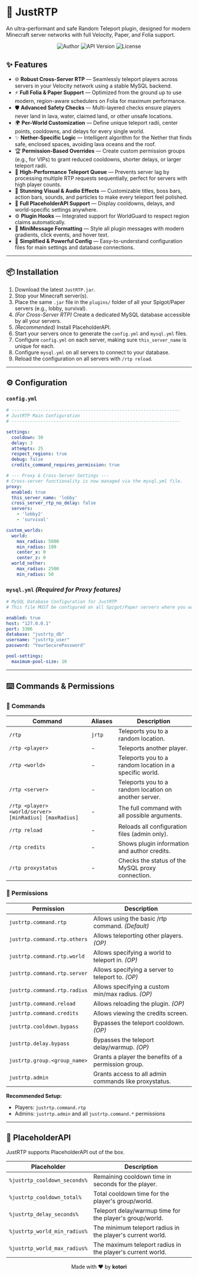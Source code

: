 # 🚀 JustRTP

An ultra-performant and safe Random Teleport plugin, designed for modern Minecraft server networks with full Velocity, Paper, and Folia support.

<p align="center">
  <img src="https://img.shields.io/badge/Author-kotori-lightgrey?style=for-the-badge" alt="Author" />
  <img src="https://img.shields.io/badge/API-1.20+-brightgreen?style=for-the-badge" alt="API Version" />
  <img src="https://img.shields.io/badge/License-MIT-blue?style=for-the-badge" alt="License" />
</p>

## ✨ Features

- 🌐 **Robust Cross-Server RTP** — Seamlessly teleport players across servers in your Velocity network using a stable MySQL backend.
- ⚡ **Full Folia & Paper Support** — Optimized from the ground up to use modern, region-aware schedulers on Folia for maximum performance.
- 🛡️ **Advanced Safety Checks** — Multi-layered checks ensure players never land in lava, water, claimed land, or other unsafe locations.
- 🌍 **Per-World Customization** — Define unique teleport radii, center points, cooldowns, and delays for every single world.
- ✨ **Nether-Specific Logic** — Intelligent algorithm for the Nether that finds safe, enclosed spaces, avoiding lava oceans and the roof.
- 🏆 **Permission-Based Overrides** — Create custom permission groups (e.g., for VIPs) to grant reduced cooldowns, shorter delays, or larger teleport radii.
- 🚀 **High-Performance Teleport Queue** — Prevents server lag by processing multiple RTP requests sequentially, perfect for servers with high player counts.
- 🎨 **Stunning Visual & Audio Effects** — Customizable titles, boss bars, action bars, sounds, and particles to make every teleport feel polished.
- 🧩 **Full PlaceholderAPI Support** — Display cooldowns, delays, and world-specific settings anywhere.
- ⚙️ **Plugin Hooks** — Integrated support for WorldGuard to respect region claims automatically.
- 💬 **MiniMessage Formatting** — Style all plugin messages with modern gradients, click events, and hover text.
- 🔧 **Simplified & Powerful Config** — Easy-to-understand configuration files for main settings and database connections.

---

## 📦 Installation

1. Download the latest `JustRTP.jar`.
2. Stop your Minecraft server(s).
3. Place the same `.jar` file in the `plugins/` folder of all your Spigot/Paper servers (e.g., lobby, survival).
4. *(For Cross-Server RTP)* Create a dedicated MySQL database accessible by all your servers.
5. *(Recommended)* Install PlaceholderAPI.
6. Start your servers once to generate the `config.yml` and `mysql.yml` files.
7. Configure `config.yml` on each server, making sure `this_server_name` is unique for each.
8. Configure `mysql.yml` on all servers to connect to your database.
9. Reload the configuration on all servers with `/rtp reload`.

---

## ⚙️ Configuration

### `config.yml`
```yaml
# ----------------------------------------------------------------
# JustRTP Main Configuration
# ----------------------------------------------------------------

settings:
  cooldown: 30
  delay: 3
  attempts: 25
  respect_regions: true
  debug: false
  credits_command_requires_permission: true

# --- Proxy & Cross-Server Settings ---
# Cross-server functionality is now managed via the mysql.yml file.
proxy:
  enabled: true
  this_server_name: 'lobby'
  cross_server_rtp_no_delay: false
  servers:
    - 'lobby2'
    - 'survival'

custom_worlds:
  world:
    max_radius: 5000
    min_radius: 100
    center_x: 0
    center_z: 0
  world_nether:
    max_radius: 2500
    min_radius: 50
```

### `mysql.yml` *(Required for Proxy features)*
```yaml
# MySQL Database Configuration for JustRTP
# This file MUST be configured on all Spigot/Paper servers where you want cross-server RTP to work.

enabled: true
host: "127.0.0.1"
port: 3306
database: "justrtp_db"
username: "justrtp_user"
password: "YourSecurePassword"

pool-settings:
  maximum-pool-size: 10
```

---

## ⌨️ Commands & Permissions

### 🔧 Commands
| Command | Aliases | Description |
|--------|---------|-------------|
| `/rtp` | `jrtp` | Teleports you to a random location. |
| `/rtp <player>` | - | Teleports another player. |
| `/rtp <world>` | - | Teleports you to a random location in a specific world. |
| `/rtp <server>` | - | Teleports you to a random location on another server. |
| `/rtp <player> <world/server> [minRadius] [maxRadius]` | - | The full command with all possible arguments. |
| `/rtp reload` | - | Reloads all configuration files (admin only). |
| `/rtp credits` | - | Shows plugin information and author credits. |
| `/rtp proxystatus` | - | Checks the status of the MySQL proxy connection. |

### 🔐 Permissions
| Permission | Description |
|------------|-------------|
| `justrtp.command.rtp` | Allows using the basic /rtp command. *(Default)* |
| `justrtp.command.rtp.others` | Allows teleporting other players. *(OP)* |
| `justrtp.command.rtp.world` | Allows specifying a world to teleport in. *(OP)* |
| `justrtp.command.rtp.server` | Allows specifying a server to teleport to. *(OP)* |
| `justrtp.command.rtp.radius` | Allows specifying a custom min/max radius. *(OP)* |
| `justrtp.command.reload` | Allows reloading the plugin. *(OP)* |
| `justrtp.command.credits` | Allows viewing the credits screen. |
| `justrtp.cooldown.bypass` | Bypasses the teleport cooldown. *(OP)* |
| `justrtp.delay.bypass` | Bypasses the teleport delay/warmup. *(OP)* |
| `justrtp.group.<group_name>` | Grants a player the benefits of a permission group. |
| `justrtp.admin` | Grants access to all admin commands like proxystatus. |

**Recommended Setup:**
- Players: `justrtp.command.rtp`
- Admins: `justrtp.admin` and all `justrtp.command.*` permissions

---

## 🧩 PlaceholderAPI

JustRTP supports PlaceholderAPI out of the box.

| Placeholder | Description |
|-------------|-------------|
| `%justrtp_cooldown_seconds%` | Remaining cooldown time in seconds for the player. |
| `%justrtp_cooldown_total%` | Total cooldown time for the player's group/world. |
| `%justrtp_delay_seconds%` | Teleport delay/warmup time for the player's group/world. |
| `%justrtp_world_min_radius%` | The minimum teleport radius in the player's current world. |
| `%justrtp_world_max_radius%` | The maximum teleport radius in the player's current world. |

<p align="center">Made with ❤️ by <strong>kotori</strong></p>
